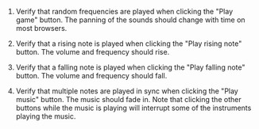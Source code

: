 1. Verify that random frequencies are played when clicking the "Play game" button.
   The panning of the sounds should change with time on most browsers.

2. Verify that a rising note is played when clicking the "Play rising note" button.
   The volume and frequency should rise.

3. Verify that a falling note is played when clicking the "Play falling note" button.
   The volume and frequency should fall.

4. Verify that multiple notes are played in sync when clicking the "Play music"
   button. The music should fade in. Note that clicking the other buttons while the
   music is playing will interrupt some of the instruments playing the music.
